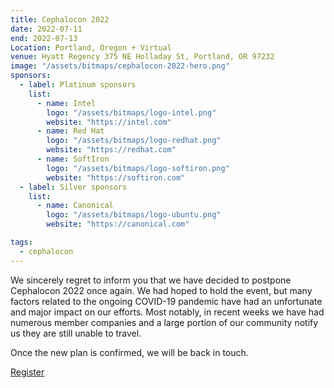 ```yaml
---
title: Cephalocon 2022
date: 2022-07-11
end: 2022-07-13
Location: Portland, Oregon + Virtual
venue: Hyatt Regency 375 NE Holladay St, Portland, OR 97232
image: "/assets/bitmaps/cephalocon-2022-hero.png"
sponsors:
  - label: Platinum sponsors
    list:
      - name: Intel
        logo: "/assets/bitmaps/logo-intel.png"
        website: "https://intel.com"
      - name: Red Hat
        logo: "/assets/bitmaps/logo-redhat.png"
        website: "https://redhat.com"
      - name: SoftIron
        logo: "/assets/bitmaps/logo-softiron.png"
        website: "https://softiron.com"
  - label: Silver sponsors
    list:
      - name: Canonical
        logo: "/assets/bitmaps/logo-ubuntu.png"
        website: "https://canonical.com"

tags:
  - cephalocon
---
```


We sincerely regret to inform you that we have decided to postpone Cephalocon
2022 once again. We had hoped to hold the event, but many factors related to
the ongoing COVID-19 pandemic have had an unfortunate and major impact on our
efforts. Most notably, in recent weeks we have had numerous member companies
and a large portion of our community notify us they are still unable to travel.

Once the new plan is confirmed, we will be back in touch.

<a class="button" href="https://events.linuxfoundation.org/cephalocon/register/" rel="noreferrer noopener" target="_blank">Register</a>
